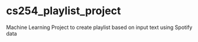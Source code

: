 # cs254_playlist_project
Machine Learning Project to create playlist based on input text using Spotify data
